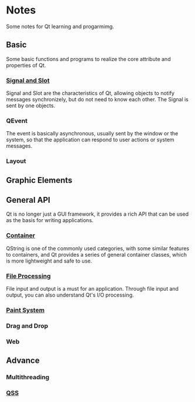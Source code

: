 # Notes
Some notes for Qt learning and progarmimg.

## Basic
Some basic functions and programs to realize the core attribute and properties of Qt.
### [Signal and Slot](https://github.com/KoKoLates/Qt-learning/blob/main/note/Basic/Signal_and_Slot.md)
Signal and Slot are the characteristics of Qt, allowing objects to notify messages synchronizely, but do not need to know each other. The Signal is sent by one objects.
### QEvent 
The event is basically asynchronous, usually sent by the window or the system, so that the application can respond to user actions or system messages.
### Layout

## Graphic Elements

## General API
Qt is no longer just a GUI framework, it provides a rich API that can be used as the basis for writing applications.
### [Container](https://github.com/KoKoLates/Qt-learning/blob/main/note/General_API/Container_element.md)
QString is one of the commonly used categories, with some similar features to containers, and Qt provides a series of general container classes, which is more lightweight and safe to use.
### [File Processing](https://github.com/KoKoLates/Qt-learning/blob/main/note/General_API/File_processing.md) 
File input and output is a must for an application. Through file input and output, you can also understand Qt's I/O processing.
### [Paint System](https://github.com/KoKoLates/Qt-learning/blob/main/note/General_API/Paint_system.md)

### Drag and Drop

### Web

## Advance

### Multithreading

### [QSS](https://github.com/KoKoLates/Qt-learning/blob/main/note/Advance/Qt_Style_Sheet.md)
